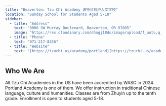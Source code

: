 ```yaml
---
title: "Beaverton: Tzu Chi Academy 波特兰慈济人文学校"
location: "Sunday School for Students Aged 5-18"
sidebar:
  - title: "Address"
    text: "3900 SW Murray Boulevard, Beaverton, OR 97005"
    image: "https://res.cloudinary.com/dhngj18do/image/upload/f_auto,q_auto/v1/images/activities/TzuChiAcademy-logo-1"
  - title: "Phone"
    text: "971-217-8356"
  - title: "Website"
    text: "[https://tzuchi.us/academy/portland](https://tzuchi.us/academy/portland)"
---
```


## Who We Are

All Tzu Chi Academies in the US have been accredited by WASC in 2024. Portland Academy is one of them. We offer instruction in traditional Chinese language, culture and humanities. Classes are from Zhuyin up to the tenth grade. Enrollment is open to students aged 5-18.
